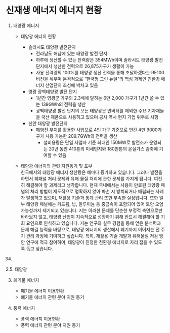 # 신재생 에너지 에너지 현황


1. 태양광 에너지 
    + 태양광 에너지 현황
        + 솔라시도 태양광 발전단지 
            + 전라남도 해남에 있는 태양광 발전 단지
            + 하루에 생산할 수 있는 전력량은 354MWh이며 솔라시도 태양광 발전 단지에서 생산한 전력으로 26,875가구가 생활이 가능
            + 사용 전력량의 100%를 태양광 생산 전력을 통해 조달하겠다는 RE100 비전을 세우며 본격적으로 “한국형 그린 뉴딜”의 핵심 과제인 친환경
            에너지 산업단지 조성에 박차고 있음 
        + 영광 광백태양광 발전 단지
            + 1년간 영광군 가구의 2.3배에 달하는 6만 2,000 가구가 1년간 쓸 수 있는 139GWh의 전력을 생산
            + 광백태양광 발전 단지의 모든 태양광은 인버터를 제외한 주요 기자재들을 국산 제품으로 사용하고 있으며 공사 역시 현지 기업 위주로 시행
        + 신안 태양광 발전단지
            + 폐염전 부지를 활용한 사업으로 4인 가구 기준으로 연간 4만 9000가구가 사용 가능한 209.7GWh의 전력을 생산
                + 설비용량은 단일 사업자 기준 최대인 150MW로 발전소가 운영되는 20년 동안 410톤의 미세먼지와 180만톤의 온실가스 감축에 기여할 수 있음
        
    + 태양광 에너지의 관련 지원동기 및 포부  
    한국에서의 태양광 에너지 생산량은 해마다 증가하고 있습니다. 그러나 발전을 하면서 폐패널 처리 문제와 유해 물질 처리에 관한 문제를 가지게 됩니다. 여전히 해결해야 할 과제라고 생각합니다. 현재 국내에서는 사용이 만료된 태양광 패널의 처리 방법이 제도적으로 명확하지 않아 파손 시 방치되거나 매립되는 사례가 발생하고 있으며, 재활용 기술과 통계 관리 또한 부족한 실정입니다. 또한 일부 태양광 패널에는 카드뮴, 납, 알루미늄 등 중금속이 포함되어 있어 토양 오염 가능성까지 제기되고 있습니다. 저는 이러한 문제를 단순한 부정적 측면으로만 바라보지 않고, 태양광 산업이 지속적으로 성장하기 위해 반드시 해결해야 할 기회 요인으로 인식하고 있습니다.  저는 연구와 실무 경험을 통해 얻은 분석력과 문제 해결 능력을 바탕으로, 태양광 에너지의 생산에서 폐기까지 이어지는 전 주기 관리 과정에 기여하고 싶습니다. 특히, 재활용 기술 개발과 유해물질 저감 방안 연구에 적극 참여하여, 태양광이 진정한 친환경 에너지로 자리 잡을 수 있도록 돕고 싶습니다.
34)
2.5. 태양광  

3. 폐기물 에너지 
    + 폐기물 에너지 이용현황
    + 폐기물 에너지 관련 분야 지원 동기 

4. 풍력 에너지 
    + 풍력 에너지 이용현황
    + 풍력 에너지 관련 분야 지원 동기 

